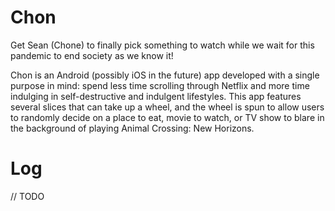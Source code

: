 # Chon
Get Sean (Chone) to finally pick something to watch while we wait for this pandemic to end society as we know it!

Chon is an Android (possibly iOS in the future) app developed with a single purpose in mind: spend less time scrolling through Netflix and more time indulging in self-destructive and indulgent lifestyles. This app features several slices that can take up a wheel, and the wheel is spun to allow users to randomly decide on a place to eat, movie to watch, or TV show to blare in the background of playing Animal Crossing: New Horizons.

# Log
// TODO
